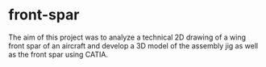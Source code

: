 # front-spar
The aim of this project was to analyze a technical 2D drawing of a wing front spar of an aircraft and develop a 3D model of the assembly jig as well as the front spar using CATIA.
